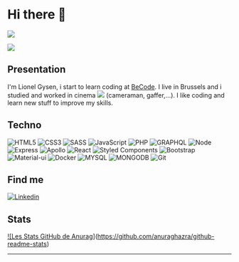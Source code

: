 # Hi there 👋

![](https://visitor-badge.glitch.me/badge?page_id=gysenlionel.gysenlionel)

![](./images/anim3.gif)
## Presentation
I'm Lionel Gysen, i start to learn coding at [BeCode](https://becode.org/fr/).
I live in Brussels and i studied and worked in cinema ![](https://i.goopics.net/xhv7fu.png) (cameraman, gaffer,...). 
I like coding and learn new stuff to improve my skills.

## Techno   

![HTML5](https://img.shields.io/badge/html5-%23E34F26.svg?style=for-the-badge&logo=html5&logoColor=white) ![CSS3](https://img.shields.io/badge/css3-%231572B6.svg?style=for-the-badge&logo=css3&logoColor=white) ![SASS](https://img.shields.io/badge/Sass-CC6699?style=for-the-badge&logo=sass&logoColor=white) ![JavaScript](https://img.shields.io/badge/javascript-%23323330.svg?style=for-the-badge&logo=javascript&logoColor=%23F7DF1E) ![PHP](https://img.shields.io/badge/php-%23777BB4.svg?style=for-the-badge&logo=php&logoColor=white) ![GRAPHQL](https://img.shields.io/badge/GraphQl-E10098?style=for-the-badge&logo=graphql&logoColor=white) ![Node](https://img.shields.io/badge/Node.js-339933?style=for-the-badge&logo=nodedotjs&logoColor=white) ![Express](https://img.shields.io/badge/Express.js-000000?style=for-the-badge&logo=express&logoColor=white) ![Apollo](https://img.shields.io/badge/Apollo%20GraphQL-311C87?&style=for-the-badge&logo=Apollo%20GraphQL&logoColor=white) ![React](https://img.shields.io/badge/react-%2320232a.svg?style=for-the-badge&logo=react&logoColor=%2361DAFB)  ![Styled Components](https://img.shields.io/badge/styled--components-DB7093?style=for-the-badge&logo=styled-components&logoColor=white) ![Bootstrap](https://img.shields.io/badge/bootstrap-%23563D7C.svg?style=for-the-badge&logo=bootstrap&logoColor=white) ![Material-ui](https://img.shields.io/badge/Material%20UI-007FFF?style=for-the-badge&logo=mui&logoColor=white) ![Docker](https://img.shields.io/badge/Docker-2CA5E0?style=for-the-badge&logo=docker&logoColor=white) ![MYSQL](https://img.shields.io/badge/MySQL-005C84?style=for-the-badge&logo=mysql&logoColor=white) ![MONGODB](https://img.shields.io/badge/MongoDB-4EA94B?style=for-the-badge&logo=mongodb&logoColor=white) ![Git](https://img.shields.io/badge/git-%23F05033.svg?style=for-the-badge&logo=git&logoColor=white)


## Find me


[![Linkedin](https://img.shields.io/badge/LinkedIn-0077B5?style=for-the-badge&logo=linkedin&logoColor=white)](https://www.linkedin.com/in/lionel-gysen/)

## Stats

[![Les Stats GitHub de Anurag]](https://github-readme-stats.vercel.app/api?username=gysenlionel&theme=tokyonight&show_icons=true)(https://github.com/anuraghazra/github-readme-stats)

---
